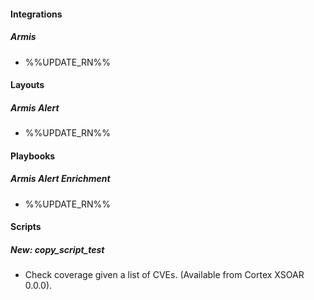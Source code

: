 
#### Integrations
##### Armis
- %%UPDATE_RN%%

#### Layouts
##### Armis Alert
- %%UPDATE_RN%%

#### Playbooks
##### Armis Alert Enrichment
- %%UPDATE_RN%%

#### Scripts
##### New: copy_script_test
- Check coverage given a list of CVEs. (Available from Cortex XSOAR 0.0.0).
